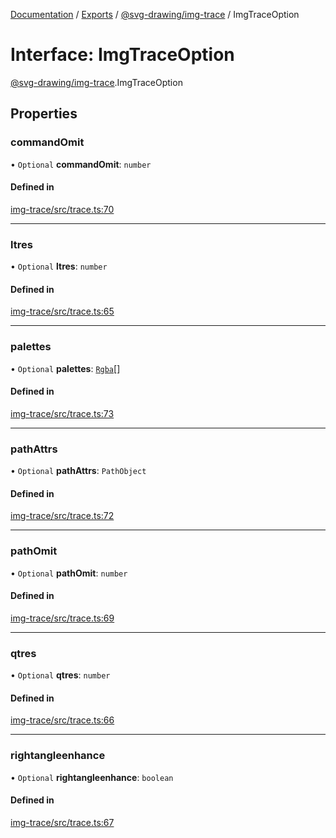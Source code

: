 [Documentation](../README.md) / [Exports](../modules.md) / [@svg-drawing/img-trace](../modules/svg_drawing_img_trace.md) / ImgTraceOption

# Interface: ImgTraceOption

[@svg-drawing/img-trace](../modules/svg_drawing_img_trace.md).ImgTraceOption

## Properties

### commandOmit

• `Optional` **commandOmit**: `number`

#### Defined in

[img-trace/src/trace.ts:70](https://github.com/kmkzt/svg-drawing/blob/6dacb53/packages/img-trace/src/trace.ts#L70)

___

### ltres

• `Optional` **ltres**: `number`

#### Defined in

[img-trace/src/trace.ts:65](https://github.com/kmkzt/svg-drawing/blob/6dacb53/packages/img-trace/src/trace.ts#L65)

___

### palettes

• `Optional` **palettes**: [`Rgba`](svg_drawing_img_trace.Rgba.md)[]

#### Defined in

[img-trace/src/trace.ts:73](https://github.com/kmkzt/svg-drawing/blob/6dacb53/packages/img-trace/src/trace.ts#L73)

___

### pathAttrs

• `Optional` **pathAttrs**: `PathObject`

#### Defined in

[img-trace/src/trace.ts:72](https://github.com/kmkzt/svg-drawing/blob/6dacb53/packages/img-trace/src/trace.ts#L72)

___

### pathOmit

• `Optional` **pathOmit**: `number`

#### Defined in

[img-trace/src/trace.ts:69](https://github.com/kmkzt/svg-drawing/blob/6dacb53/packages/img-trace/src/trace.ts#L69)

___

### qtres

• `Optional` **qtres**: `number`

#### Defined in

[img-trace/src/trace.ts:66](https://github.com/kmkzt/svg-drawing/blob/6dacb53/packages/img-trace/src/trace.ts#L66)

___

### rightangleenhance

• `Optional` **rightangleenhance**: `boolean`

#### Defined in

[img-trace/src/trace.ts:67](https://github.com/kmkzt/svg-drawing/blob/6dacb53/packages/img-trace/src/trace.ts#L67)
